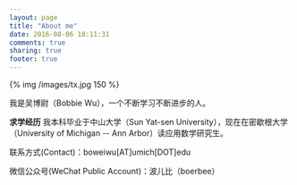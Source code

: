 ```yaml
---
layout: page
title: "About me"
date: 2016-08-06 18:11:31
comments: true
sharing: true
footer: true
---
```


{% img /images/tx.jpg 150 %}

我是吴博尉（Bobbie Wu），一个不断学习不断进步的人。

**求学经历** 我本科毕业于中山大学（Sun Yat-sen University），现在在密歇根大学（University of Michigan -- Ann Arbor）读应用数学研究生。

联系方式(Contact)：boweiwu[AT]umich[DOT]edu

微信公众号(WeChat Public Account)：波儿比（boerbee）
